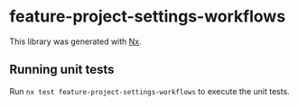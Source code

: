 # feature-project-settings-workflows

This library was generated with [Nx](https://nx.dev).

## Running unit tests

Run `nx test feature-project-settings-workflows` to execute the unit tests.
